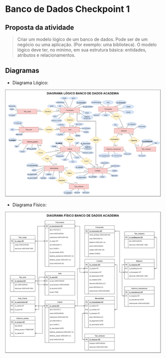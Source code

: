 # Banco de Dados Checkpoint 1

## Proposta da atividade

> Criar um modelo lógico de um banco de dados. Pode ser de um negócio ou uma aplicação. (Por exemplo: uma biblioteca). O modelo lógico deve ter, no mínimo, em sua estrutura básica: entidades, atributos e relacionamentos.

## Diagramas

- Diagrama Lógico:

![diagrama lógico do banco de dados](./diagramas/diagrama_logico_academia.png "Diagrama Lógico do BD")

- Diagrama Físico:

![diagrama físico do banco de dados](./diagramas/diagrama_fisico_academia.png "Diagrama Físico do BD")

